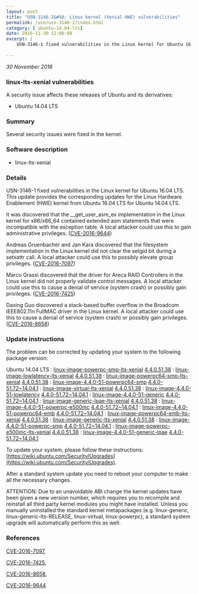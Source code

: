 ```yaml
---
layout: post
title: "USN-3146-2&#58; Linux kernel (Xenial HWE) vulnerabilities"
permalink: /usn/usn-3146-2/index.html
category: [ ubuntu-14.04-lts]
date: 2016-11-30 12:00:00
excerpt: |
    USN-3146-1 fixed vulnerabilities in the Linux kernel for Ubuntu 16.04 LTS. This update provides the corresponding updates for the Linux Hardware Enablement (HWE) kernel from Ubuntu 16.04 LTS for Ubuntu 14.04 LTS.
    
--- 
```

 
 

*30 November 2016*

### linux-lts-xenial vulnerabilities

A security issue affects these releases of Ubuntu and its derivatives:

* Ubuntu 14.04 LTS

### Summary

Several security issues were fixed in the kernel. 

### Software description

* linux-lts-xenial 

### Details

USN-3146-1 fixed vulnerabilities in the Linux kernel for Ubuntu 16.04 LTS. This update provides the corresponding updates for the Linux Hardware Enablement (HWE) kernel from Ubuntu 16.04 LTS for Ubuntu 14.04 LTS.

It was discovered that the __get_user_asm_ex implementation in the Linux kernel for x86/x86_64 contained extended asm statements that were incompatible with the exception table. A local attacker could use this to gain administrative privileges. ([CVE-2016-9644](http://people.ubuntu.com/~ubuntu-security/cve/CVE-2016-9644))

Andreas Gruenbacher and Jan Kara discovered that the filesystem implementation in the Linux kernel did not clear the setgid bit during a setxattr call. A local attacker could use this to possibly elevate group privileges. ([CVE-2016-7097](http://people.ubuntu.com/~ubuntu-security/cve/CVE-2016-7097))

Marco Grassi discovered that the driver for Areca RAID Controllers in the Linux kernel did not properly validate control messages. A local attacker could use this to cause a denial of service (system crash) or possibly gain privileges. ([CVE-2016-7425](http://people.ubuntu.com/~ubuntu-security/cve/CVE-2016-7425))

Daxing Guo discovered a stack-based buffer overflow in the Broadcom IEEE802.11n FullMAC driver in the Linux kernel. A local attacker could use this to cause a denial of service (system crash) or possibly gain privileges. ([CVE-2016-8658](http://people.ubuntu.com/~ubuntu-security/cve/CVE-2016-8658)) 

### Update instructions

The problem can be corrected by updating your system to the following package version:

Ubuntu 14.04 LTS
 : [linux-image-powerpc-smp-lts-xenial](https://launchpad.net/ubuntu/+source/linux-lts-xenial) <span> [4.4.0.51.38](https://launchpad.net/ubuntu/+source/linux-lts-xenial/4.4.0-51.72~14.04.1) </span> 
 : [linux-image-lowlatency-lts-xenial](https://launchpad.net/ubuntu/+source/linux-lts-xenial) <span> [4.4.0.51.38](https://launchpad.net/ubuntu/+source/linux-lts-xenial/4.4.0-51.72~14.04.1) </span> 
 : [linux-image-powerpc64-smp-lts-xenial](https://launchpad.net/ubuntu/+source/linux-lts-xenial) <span> [4.4.0.51.38](https://launchpad.net/ubuntu/+source/linux-lts-xenial/4.4.0-51.72~14.04.1) </span> 
 : [linux-image-4.4.0-51-powerpc64-smp](https://launchpad.net/ubuntu/+source/linux-lts-xenial) <span> [4.4.0-51.72~14.04.1](https://launchpad.net/ubuntu/+source/linux-lts-xenial/4.4.0-51.72~14.04.1) </span> 
 : [linux-image-virtual-lts-xenial](https://launchpad.net/ubuntu/+source/linux-lts-xenial) <span> [4.4.0.51.38](https://launchpad.net/ubuntu/+source/linux-lts-xenial/4.4.0-51.72~14.04.1) </span> 
 : [linux-image-4.4.0-51-lowlatency](https://launchpad.net/ubuntu/+source/linux-lts-xenial) <span> [4.4.0-51.72~14.04.1](https://launchpad.net/ubuntu/+source/linux-lts-xenial/4.4.0-51.72~14.04.1) </span> 
 : [linux-image-4.4.0-51-generic](https://launchpad.net/ubuntu/+source/linux-lts-xenial) <span> [4.4.0-51.72~14.04.1](https://launchpad.net/ubuntu/+source/linux-lts-xenial/4.4.0-51.72~14.04.1) </span> 
 : [linux-image-generic-lpae-lts-xenial](https://launchpad.net/ubuntu/+source/linux-lts-xenial) <span> [4.4.0.51.38](https://launchpad.net/ubuntu/+source/linux-lts-xenial/4.4.0-51.72~14.04.1) </span> 
 : [linux-image-4.4.0-51-powerpc-e500mc](https://launchpad.net/ubuntu/+source/linux-lts-xenial) <span> [4.4.0-51.72~14.04.1](https://launchpad.net/ubuntu/+source/linux-lts-xenial/4.4.0-51.72~14.04.1) </span> 
 : [linux-image-4.4.0-51-powerpc64-emb](https://launchpad.net/ubuntu/+source/linux-lts-xenial) <span> [4.4.0-51.72~14.04.1](https://launchpad.net/ubuntu/+source/linux-lts-xenial/4.4.0-51.72~14.04.1) </span> 
 : [linux-image-powerpc64-emb-lts-xenial](https://launchpad.net/ubuntu/+source/linux-lts-xenial) <span> [4.4.0.51.38](https://launchpad.net/ubuntu/+source/linux-lts-xenial/4.4.0-51.72~14.04.1) </span> 
 : [linux-image-generic-lts-xenial](https://launchpad.net/ubuntu/+source/linux-lts-xenial) <span> [4.4.0.51.38](https://launchpad.net/ubuntu/+source/linux-lts-xenial/4.4.0-51.72~14.04.1) </span> 
 : [linux-image-4.4.0-51-powerpc-smp](https://launchpad.net/ubuntu/+source/linux-lts-xenial) <span> [4.4.0-51.72~14.04.1](https://launchpad.net/ubuntu/+source/linux-lts-xenial/4.4.0-51.72~14.04.1) </span> 
 : [linux-image-powerpc-e500mc-lts-xenial](https://launchpad.net/ubuntu/+source/linux-lts-xenial) <span> [4.4.0.51.38](https://launchpad.net/ubuntu/+source/linux-lts-xenial/4.4.0-51.72~14.04.1) </span> 
 : [linux-image-4.4.0-51-generic-lpae](https://launchpad.net/ubuntu/+source/linux-lts-xenial) <span> [4.4.0-51.72~14.04.1](https://launchpad.net/ubuntu/+source/linux-lts-xenial/4.4.0-51.72~14.04.1) </span> 

To update your system, please follow these instructions: [https://wiki.ubuntu.com/Security/Upgrades](https://wiki.ubuntu.com/Security/Upgrades).

After a standard system update you need to reboot your computer to make all the necessary changes.

ATTENTION: Due to an unavoidable ABI change the kernel updates have been given a new version number, which requires you to recompile and reinstall all third party kernel modules you might have installed. Unless you manually uninstalled the standard kernel metapackages (e.g. linux-generic, linux-generic-lts-RELEASE, linux-virtual, linux-powerpc), a standard system upgrade will automatically perform this as well. 

### References

 
 [CVE-2016-7097](http://people.ubuntu.com/~ubuntu-security/cve/CVE-2016-7097), 

 [CVE-2016-7425](http://people.ubuntu.com/~ubuntu-security/cve/CVE-2016-7425), 

 [CVE-2016-8658](http://people.ubuntu.com/~ubuntu-security/cve/CVE-2016-8658), 

 [CVE-2016-9644](http://people.ubuntu.com/~ubuntu-security/cve/CVE-2016-9644)
 

